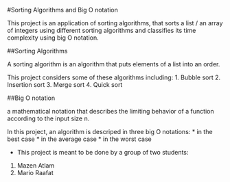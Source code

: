 #Sorting Algorithms and Big O notation

This project is an application of sorting algorithms,
that sorts a list / an array of integers using different sorting algorithms
and classifies its time complexity using big O notation.


##Sorting Algorithms

A sorting algorithm is an algorithm that puts elements of a list into an order.

This project considers some of these algorithms including:
	1. Bubble sort
	2. Insertion sort
	3. Merge sort
	4. Quick sort


##Big O notation

a mathematical notation that describes the limiting behavior of a function
according to the input size n.

In this project, an algorithm is descriped in three big O notations:
	* in the best case
	* in the average case
	* in the worst case


- This project is meant to be done by a group of two students:

1. Mazen Atlam
2. Mario Raafat
